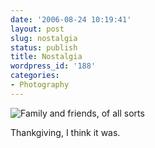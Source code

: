 ```yaml
---
date: '2006-08-24 10:19:41'
layout: post
slug: nostalgia
status: publish
title: Nostalgia
wordpress_id: '188'
categories:
- Photography
---
```





![Family and friends, of all sorts](http://www.phfactor.net/wp-pics/family-and-friends.jpg)


Thankgiving, I think it was.
